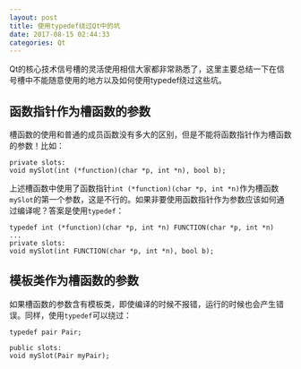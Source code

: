 ```yaml
---
layout: post
title: 使用typedef绕过Qt中的坑
date: 2017-08-15 02:44:33
categories: Qt
---
```


Qt的核心技术信号槽的灵活使用相信大家都非常熟悉了，这里主要总结一下在信号槽中不能随意使用的地方以及如何使用typedef绕过这些坑。
## 函数指针作为槽函数的参数
槽函数的使用和普通的成员函数没有多大的区别，但是不能将函数指针作为槽函数的参数！比如：
```
private slots:
void mySlot(int (*function)(char *p, int *n), bool b);
```
上述槽函数中使用了函数指针`int (*function)(char *p, int *n)`作为槽函数`mySlot`的第一个参数，这是不行的。如果非要使用函数指针作为参数应该如何通过编译呢？答案是使用`typedef`：
```
typedef int (*function)(char *p, int *n) FUNCTION(char *p, int *n)
...
private slots:
void mySlot(int FUNCTION(char *p, int *n), bool b);
```
## 模板类作为槽函数的参数
如果槽函数的参数含有模板类，即使编译的时候不报错，运行的时候也会产生错误。同样，使用`typedef`可以绕过：
```
typedef pair Pair;

public slots:
void mySlot(Pair myPair);
```
